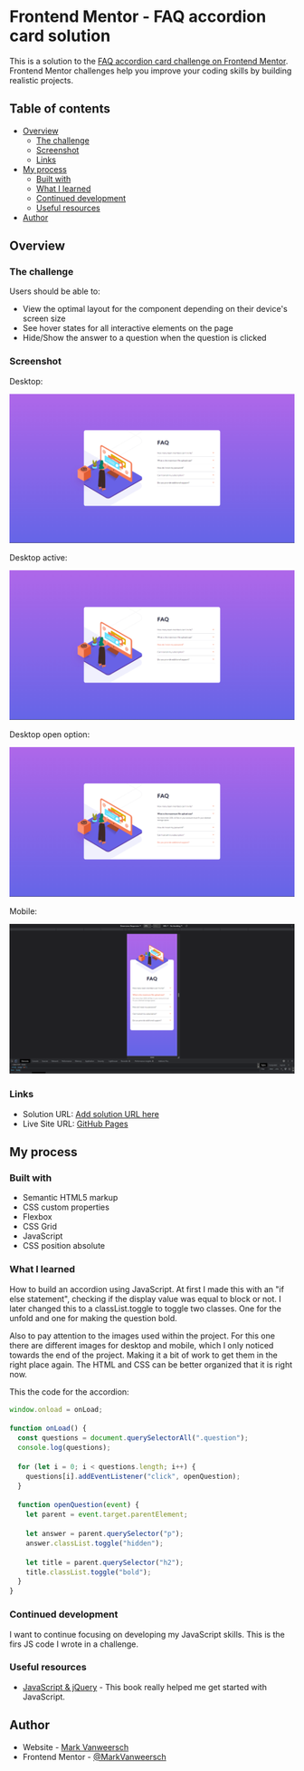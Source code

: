 # Frontend Mentor - FAQ accordion card solution

This is a solution to the [FAQ accordion card challenge on Frontend Mentor](https://www.frontendmentor.io/challenges/faq-accordion-card-XlyjD0Oam). Frontend Mentor challenges help you improve your coding skills by building realistic projects. 

## Table of contents

- [Overview](#overview)
  - [The challenge](#the-challenge)
  - [Screenshot](#screenshot)
  - [Links](#links)
- [My process](#my-process)
  - [Built with](#built-with)
  - [What I learned](#what-i-learned)
  - [Continued development](#continued-development)
  - [Useful resources](#useful-resources)
- [Author](#author)

## Overview

### The challenge

Users should be able to:

- View the optimal layout for the component depending on their device's screen size
- See hover states for all interactive elements on the page
- Hide/Show the answer to a question when the question is clicked

### Screenshot

Desktop:

![](./solution/desktop.png)

Desktop active:

![](./solution/dekstop-active.png)

Desktop open option:

![](./solution/desktop-open.png)

Mobile:

![](./solution/mobile.png)


### Links

- Solution URL: [Add solution URL here](https://your-solution-url.com)
- Live Site URL: [GitHub Pages](https://markvanweersch.github.io/faq-accordion-card/)

## My process

### Built with

- Semantic HTML5 markup
- CSS custom properties
- Flexbox
- CSS Grid
- JavaScript
- CSS position absolute

### What I learned

How to build an accordion using JavaScript. At first I made this with an "if else statement", checking if the display value was equal to block or not. I later changed this to a classList.toggle to toggle two classes. One for the unfold and one for making the question bold.

Also to pay attention to the images used within the project. For this one there are different images for desktop and mobile, which I only noticed towards the end of the project. Making it a bit of work to get them in the right place again. The HTML and CSS can be better organized that it is right now.

This the code for the accordion:

```js
window.onload = onLoad;

function onLoad() {
  const questions = document.querySelectorAll(".question");
  console.log(questions);

  for (let i = 0; i < questions.length; i++) {
    questions[i].addEventListener("click", openQuestion);
  }

  function openQuestion(event) {
    let parent = event.target.parentElement;

    let answer = parent.querySelector("p");
    answer.classList.toggle("hidden");

    let title = parent.querySelector("h2");
    title.classList.toggle("bold");
  }
}
```

### Continued development

I want to continue focusing on developing my JavaScript skills. This is the firs JS code I wrote in a challenge.

### Useful resources

- [JavaScript & jQuery](https://www.vanduurenmedia.nl/EAN/9789463561396/Handboek_JavaScript_en_jQuery_3e_editie) - This book really helped me get started with JavaScript.

## Author

- Website - [Mark Vanweersch](https://markvanweersch.github.io/)
- Frontend Mentor - [@MarkVanweersch](https://www.frontendmentor.io/profile/MarkVanweersch)